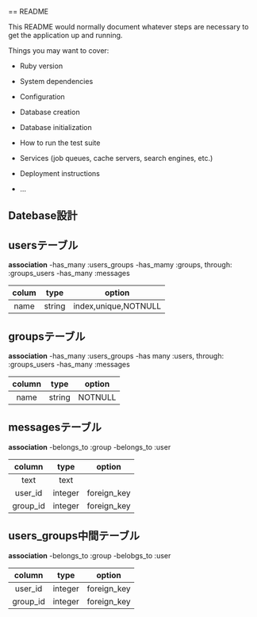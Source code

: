 == README

This README would normally document whatever steps are necessary to get the
application up and running.

Things you may want to cover:

* Ruby version

* System dependencies

* Configuration

* Database creation

* Database initialization

* How to run the test suite

* Services (job queues, cache servers, search engines, etc.)

* Deployment instructions

* ...

## Datebase設計

## usersテーブル
**association**
-has_many :users_groups
-has_mamy :groups, through: :groups_users
-has_many :messages

|colum|type|option|
|:-:|:-:|:-:|
|name|string|index,unique,NOTNULL|




## groupsテーブル
**association**
-has_many :users_groups
-has many :users, through: :groups_users
-has_many :messages


|column|type|option|
|:-:|:-:|:-:|
|name|string|NOTNULL|


## messagesテーブル
**association**
-belongs_to :group
-belongs_to :user


|column|type|option|
|:-:|:-:|:-:|
|text|text|
|user_id|integer|foreign_key|
|group_id|integer|foreign_key|



## users_groups中間テーブル
**association**
-belongs_to :group
-belobgs_to :user


|column|type|option|
|:-:|:-:|:-:|
|user_id|integer|foreign_key|
|group_id|integer|foreign_key|

